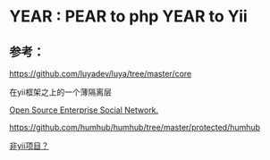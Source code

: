 
YEAR : PEAR to php     YEAR to Yii
===


## 参考：
https://github.com/luyadev/luya/tree/master/core

在yii框架之上的一个薄隔离层

[Open Source Enterprise Social Network.](https://github.com/humhub/humhub)

https://github.com/humhub/humhub/tree/master/protected/humhub


[非yii项目？](https://github.com/flarum/framework/tree/main/framework/core/src)